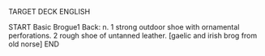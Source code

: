 TARGET DECK
ENGLISH

START
Basic
Brogue1
Back: n. 1 strong outdoor shoe with ornamental perforations. 2 rough shoe of untanned leather. [gaelic and irish brog from old norse]
END
